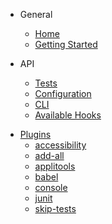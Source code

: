 - General

  - [Home](/)
  - [Getting Started](./getting-started.md)

- API
  - [Tests](./api/test.md)
  - [Configuration](./api/config.md)
  - [CLI](./api/cli.md)
  - [Available Hooks](./api/hooks.md)

* [Plugins](./plugins/README.md)
  - [accessibility](./plugins/accessibility.md)
  - [add-all](./plugins/add-all.md)
  - [applitools](./plugins/applitools.md)
  - [babel](./plugins/babel.md)
  - [console](./plugins/console.md)
  - [junit](./plugins/junit.md)
  - [skip-tests](./plugins/skip-tests.md)
